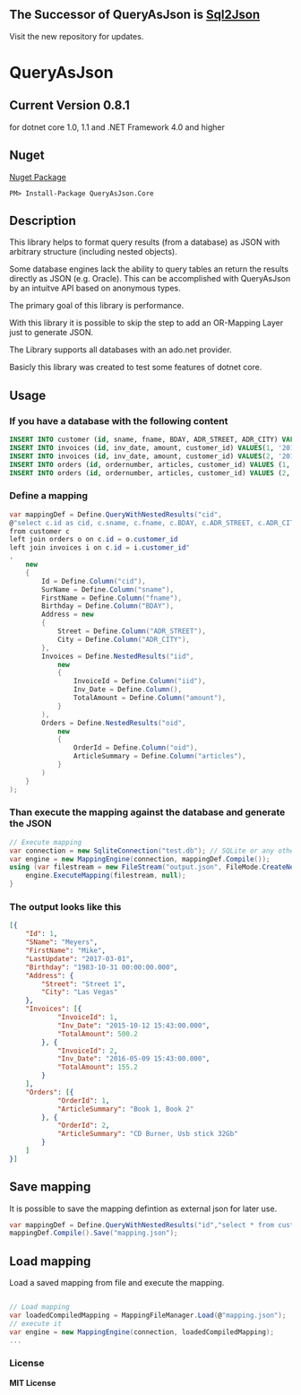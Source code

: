 ## The Successor of QueryAsJson is [Sql2Json](https://github.com/mohzy83/Sql2Json)
Visit the new repository for updates.

# QueryAsJson

## Current Version 0.8.1

for dotnet core 1.0, 1.1 and .NET Framework 4.0 and higher


## Nuget
[Nuget Package](https://www.nuget.org/packages/QueryAsJson.Core/)
```
PM> Install-Package QueryAsJson.Core
```


## Description
This library helps to format query results (from a database) as JSON with arbitrary structure (including nested objects).

Some database engines lack the ability to query tables an return the results directly as JSON (e.g. Oracle). This can be accomplished with QueryAsJson by an intuitve API based on anonymous types. 

The primary goal of this library is performance. 

With this library it is possible to skip the step to add an OR-Mapping Layer just to generate JSON.

The Library supports all databases with an ado.net provider.

Basicly this library was created to test some features of dotnet core.



## Usage

### If you have a database with the following content

```sql
INSERT INTO customer (id, sname, fname, BDAY, ADR_STREET, ADR_CITY) VALUES(1, 'Meyers','Mike','1983-10-31 00:00:00.000', 'Street 1', 'Las Vegas');
INSERT INTO invoices (id, inv_date, amount, customer_id) VALUES(1, '2015-10-12 15:43:00.000', 500.2, 1);
INSERT INTO invoices (id, inv_date, amount, customer_id) VALUES(2, '2016-05-09 15:43:00.000', 155.2, 1);
INSERT INTO orders (id, ordernumber, articles, customer_id) VALUES (1,'O-1001','Book 1, Book 2',1);
INSERT INTO orders (id, ordernumber, articles, customer_id) VALUES (2,'O-1002','CD Burner, Usb stick 32Gb',1);
```

### Define a mapping
```csharp
var mappingDef = Define.QueryWithNestedResults("cid",
@"select c.id as cid, c.sname, c.fname, c.BDAY, c.ADR_STREET, c.ADR_CITY, i.id as iid, i.inv_date, i.amount, o.articles, o.id as oid
from customer c
left join orders o on c.id = o.customer_id
left join invoices i on c.id = i.customer_id"
,
    new
    {
        Id = Define.Column("cid"),
        SurName = Define.Column("sname"),
        FirstName = Define.Column("fname"),
        Birthday = Define.Column("BDAY"),
        Address = new
        {
            Street = Define.Column("ADR_STREET"),
            City = Define.Column("ADR_CITY"),
        },
        Invoices = Define.NestedResults("iid",
            new
            {
                InvoiceId = Define.Column("iid"),
                Inv_Date = Define.Column(),
                TotalAmount = Define.Column("amount"),
            }
        ),
        Orders = Define.NestedResults("oid",
            new
            {
                OrderId = Define.Column("oid"),
                ArticleSummary = Define.Column("articles"),
            }
        )
    }
);
```
### Than execute the mapping against the database and generate the JSON
```csharp
// Execute mapping
var connection = new SqliteConnection("test.db"); // SQLite or any other connection
var engine = new MappingEngine(connection, mappingDef.Compile());
using (var filestream = new FileStream("output.json", FileMode.CreateNew)) {
    engine.ExecuteMapping(filestream, null);
}
```
### The output looks like this

```json
[{
    "Id": 1,
    "SName": "Meyers",
    "FirstName": "Mike",
    "LastUpdate": "2017-03-01",
    "Birthday": "1983-10-31 00:00:00.000",
    "Address": {
        "Street": "Street 1",
        "City": "Las Vegas"
    },
    "Invoices": [{
            "InvoiceId": 1,
            "Inv_Date": "2015-10-12 15:43:00.000",
            "TotalAmount": 500.2
        }, {
            "InvoiceId": 2,
            "Inv_Date": "2016-05-09 15:43:00.000",
            "TotalAmount": 155.2
        }
    ],
    "Orders": [{
            "OrderId": 1,
            "ArticleSummary": "Book 1, Book 2"
        }, {
            "OrderId": 2,
            "ArticleSummary": "CD Burner, Usb stick 32Gb"
        }
    ]
}]
```

## Save mapping

It is possible to save the mapping defintion as external json for later use.

```csharp
var mappingDef = Define.QueryWithNestedResults("id","select * from customer");
mappingDef.Compile().Save("mapping.json");
```

## Load mapping

Load a saved mapping from file and execute the mapping.

```csharp

// Load mapping
var loadedCompiledMapping = MappingFileManager.Load(@"mapping.json");
// execute it
var engine = new MappingEngine(connection, loadedCompiledMapping);
...
```

### License

__MIT License__
